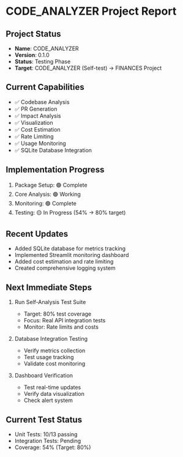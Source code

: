 # CODE_ANALYZER Project Report

## Project Status
- **Name**: CODE_ANALYZER
- **Version**: 0.1.0
- **Status**: Testing Phase
- **Target**: CODE_ANALYZER (Self-test) → FINANCES Project

## Current Capabilities
- ✅ Codebase Analysis
- ✅ PR Generation
- ✅ Impact Analysis
- ✅ Visualization
- ✅ Cost Estimation
- ✅ Rate Limiting
- ✅ Usage Monitoring
- ✅ SQLite Database Integration

## Implementation Progress
1. Package Setup: 🟢 Complete
2. Core Analysis: 🟢 Working
3. Monitoring: 🟢 Complete
4. Testing: 🟡 In Progress (54% → 80% target)

## Recent Updates
- Added SQLite database for metrics tracking
- Implemented Streamlit monitoring dashboard
- Added cost estimation and rate limiting
- Created comprehensive logging system

## Next Immediate Steps
1. Run Self-Analysis Test Suite
   - Target: 80% test coverage
   - Focus: Real API integration tests
   - Monitor: Rate limits and costs

2. Database Integration Testing
   - Verify metrics collection
   - Test usage tracking
   - Validate cost monitoring

3. Dashboard Verification
   - Test real-time updates
   - Verify data visualization
   - Check alert system

## Current Test Status
- Unit Tests: 10/13 passing
- Integration Tests: Pending
- Coverage: 54% (Target: 80%)